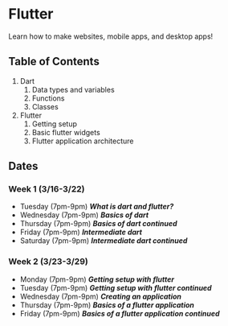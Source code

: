 # Flutter

Learn how to make websites, mobile apps, and desktop apps!

## Table of Contents

1. Dart
   1. Data types and variables
   2. Functions
   3. Classes
2. Flutter
   1. Getting setup
   2. Basic flutter widgets
   3. Flutter application architecture

## Dates

### Week 1 (3/16-3/22)

- Tuesday (7pm-9pm) _**What is dart and flutter?**_
- Wednesday (7pm-9pm) _**Basics of dart**_
- Thursday (7pm-9pm) _**Basics of dart continued**_
- Friday (7pm-9pm) _**Intermediate dart**_
- Saturday (7pm-9pm) _**Intermediate dart continued**_

### Week 2 (3/23-3/29)

- Monday (7pm-9pm) _**Getting setup with flutter**_
- Tuesday (7pm-9pm) _**Getting setup with flutter continued**_
- Wednesday (7pm-9pm) _**Creating an application**_
- Thursday (7pm-9pm) _**Basics of a flutter application**_
- Friday (7pm-9pm) _**Basics of a flutter application continued**_
